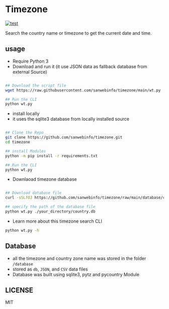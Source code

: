 # Timezone

[![test](https://github.com/sanwebinfo/timezone/actions/workflows/test.yml/badge.svg)](https://github.com/sanwebinfo/timezone/actions/workflows/test.yml)  

Search the country name or timezone to get the current date and time.  

## usage

- Require Python 3
- Download and run it (it use JSON data as fallback database from external Source)

```sh

## Download the script file
wget https://raw.githubusercontent.com/sanwebinfo/timezone/main/wt.py

## Run the CLI
python wt.py

```

- install locally
- it uses the sqlite3 database from locally installed source

```sh

## Clone the Repo
git clone https://github.com/sanwebinfo/timezone.git
cd timezone

## install Modules
python -m pip install -r requirements.txt

## Run the CLI
python wt.py

```

- Downlaoad timezone database

```sh

## Download database file
curl -sSLfOJ https://github.com/sanwebinfo/timezone/raw/main/database/country.db

## specify the path of the database file
python wt.py ./your_directory/country.db

```

- Learn more about this timezone search CLI

```sh
python wt.py -h
```

## Database

- all the timezone and country zone name was stored in the folder `/database`
- stored as `db`, `JSON`, and `CSV` data files
- Database was built using sqlite3, pytz and pycountry Module

## LICENSE

MIT
